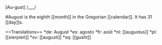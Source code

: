 [Au-gust] /___/

#August is the eighth [[month]] in the Gregorian [[calendar]]. It has 31 [[day]]s.

==Translations==
*de: August
*es: agosto
*fr: août
*nl: [[augustus]]
*pl: [[sierpień]]
*sv: [[augusti]]
*sq: [[gusht]]